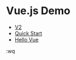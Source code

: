 # Vue.js Demo

- [V2](./tree/main/v2)
- [Quick Start](./tree/main/quick-start)
- [Hello Vue](./tree/main/hello-vue)

:wq